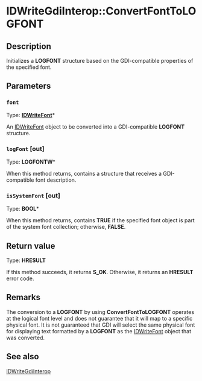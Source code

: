 # IDWriteGdiInterop::ConvertFontToLOGFONT

## Description

 Initializes a **LOGFONT** structure based on the GDI-compatible properties of the specified font.

## Parameters

### `font`

Type: **[IDWriteFont](https://learn.microsoft.com/windows/win32/api/dwrite/nn-dwrite-idwritefont)***

An [IDWriteFont](https://learn.microsoft.com/windows/win32/api/dwrite/nn-dwrite-idwritefont) object to be converted into a GDI-compatible **LOGFONT** structure.

### `logFont` [out]

Type: **LOGFONTW***

When this method returns, contains a structure that receives a GDI-compatible font description.

### `isSystemFont` [out]

Type: **BOOL***

When this method returns, contains **TRUE** if the specified font object is part of the system font collection; otherwise, **FALSE**.

## Return value

Type: **HRESULT**

If this method succeeds, it returns **S_OK**. Otherwise, it returns an **HRESULT** error code.

## Remarks

The conversion to a **LOGFONT** by using **ConvertFontToLOGFONT** operates at the logical font level and does not guarantee that it will map to a specific physical font. It is not guaranteed that GDI will select the same physical font for displaying text formatted by a **LOGFONT** as the [IDWriteFont](https://learn.microsoft.com/windows/win32/api/dwrite/nn-dwrite-idwritefont) object that was converted.

## See also

[IDWriteGdiInterop](https://learn.microsoft.com/windows/win32/api/dwrite/nn-dwrite-idwritegdiinterop)